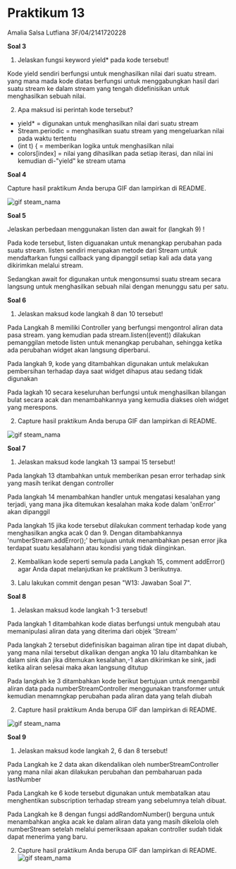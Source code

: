 # Praktikum 13

Amalia Salsa Lutfiana
3F/04/2141720228

**Soal 3**

1. Jelaskan fungsi keyword yield* pada kode tersebut!

Kode yield sendiri berfungsi untuk menghasilkan nilai dari suatu stream. yang mana mada kode diatas berfungsi untuk menggabungkan hasil dari suatu stream ke dalam stream yang tengah didefinisikan untuk menghasilkan sebuah nilai.

2. Apa maksud isi perintah kode tersebut?

- yield* = digunakan untuk menghasilkan nilai dari suatu stream
- Stream.periodic = menghasilkan suatu stream yang mengeluarkan nilai pada waktu tertentu
- (int t) { = memberikan logika untuk menghasilkan nilai
- colors[index] = nilai yang dihasilkan pada setiap iterasi, dan nilai ini kemudian di-"yield" ke stream utama


**Soal 4**

Capture hasil praktikum Anda berupa GIF dan lampirkan di README.

![gif steam_nama](images/soal4.gif)


**Soal 5**

Jelaskan perbedaan menggunakan listen dan await for (langkah 9) !

Pada kode tersebut, listen diguanakan untuk menangkap perubahan pada suatu stream. listen sendiri merupakan metode dari Stream untuk mendaftarkan fungsi callback yang dipanggil setiap kali ada data yang dikirimkan melalui stream.

Sedangkan await for digunakan untuk mengonsumsi suatu stream secara langsung untuk menghasilkan sebuah nilai dengan menunggu satu per satu.


**Soal 6**
1. Jelaskan maksud kode langkah 8 dan 10 tersebut!

Pada Langkah 8 memiliki Controller yang berfungsi mengontrol aliran data pasa stream. yang  kemudian pada stream.listen((event)) dilakukan pemanggilan metode listen untuk menangkap perubahan, sehingga ketika ada perubahan widget akan langsung diperbarui.

Pada langkah 9, kode yang ditambahkan digunakan untuk melakukan pembersihan terhadap daya saat widget dihapus atau sedang tidak digunakan

Pada lagkah 10 secara keseluruhan berfungsi untuk menghasilkan bilangan bulat secara acak dan menambahkannya yang kemudia diakses oleh widget yang merespons.


2. Capture hasil praktikum Anda berupa GIF dan lampirkan di README.

![gif steam_nama](images/soal6.gif)


**Soal 7**

1. Jelaskan maksud kode langkah 13 sampai 15 tersebut!

Pada langkah 13 dtambahkan untuk memberikan pesan error terhadap sink yang masih terikat dengan controller

Pada langkah 14 menambahkan handler untuk mengatasi kesalahan yang terjadi, yang mana jika ditemukan kesalahan maka kode dalam 'onError' akan dipanggil

Pada langkah 15 jika kode tersebut dilakukan comment terhadap kode yang menghasilkan angka acak 0 dan 9. Dengan ditambahkannya 'numberStream.addError();' bertujuan untuk menambahkan pesan error jika terdapat suatu kesalahann atau kondisi yang tidak diinginkan.

2. Kembalikan kode seperti semula pada Langkah 15, comment addError() agar Anda dapat melanjutkan ke praktikum 3 berikutnya.

3. Lalu lakukan commit dengan pesan "W13: Jawaban Soal 7".


**Soal 8**

1. Jelaskan maksud kode langkah 1-3 tersebut!

Pada langkah 1 ditambahkan kode diatas berfungsi untuk mengubah atau memanipulasi aliran data yang diterima dari objek 'Stream'

Pada langkah 2 tersebut didefinisikan bagaiman aliran tipe int dapat diubah, yang mana nilai tersebut dikalikan dengan angka 10 lalu ditambahkan ke dalam sink dan jika ditemukan kesalahan,-1 akan dikirimkan ke sink, jadi ketika aliran selesai maka akan langsung ditutup 

Pada langkah ke 3 ditambahkan kode berikut bertujuan untuk mengambil aliran data pada numberStreamController menggunakan transformer untuk kemudian menamngkap perubahan pada aliran  data yang telah diubah

2. Capture hasil praktikum Anda berupa GIF dan lampirkan di README.

![gif steam_nama](images/soal8.gif)


**Soal 9**

1. Jelaskan maksud kode langkah 2, 6 dan 8 tersebut!

Pada Langkah ke 2 data akan dikendalikan oleh numberStreamController yang mana nilai akan dilakukan perubahan dan pembaharuan pada lastNumber

Pada Langkah ke 6 kode tersebut digunakan untuk membatalkan atau menghentikan subscription terhadap stream yang sebelumnya telah dibuat.

Pada Langkah ke 8 dengan fungsi addRandomNumber() berguna untuk menambahkan angka acak ke dalam aliran data yang masih dikelola oleh numberStream setelah melalui pemeriksaan apakan controller sudah tidak dapat menerima yang baru.

2. Capture hasil praktikum Anda berupa GIF dan lampirkan di README.
![gif steam_nama](images/soal9.gif)